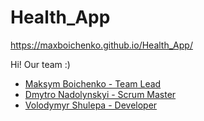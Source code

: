 # Health_App
https://maxboichenko.github.io/Health_App/

Hi!
Our team :)
- [Maksym Boichenko - Team Lead](https://github.com/MaxBoichenko)
- [Dmytro Nadolynskyi - Scrum Master](https://github.com/DmytroNadolynskyi)
- [Volodymyr Shulepa - Developer](https://github.com/VovaShulepa)





